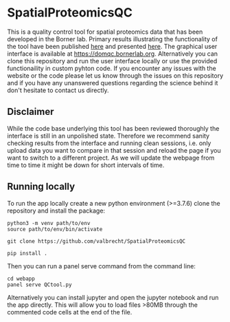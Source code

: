 # SpatialProteomicsQC
This is a quality control tool for spatial proteomics data that has been developed in the Borner lab. Primary results illustrating the functionality of the tool have been published [here](https://doi.org/10.1101/2021.11.09.467934) and presented [here](https://www.youtube.com/watch?v=dUrOxYHJihc). The graphical user interface is available at https://domqc.bornerlab.org. Alternatively you can clone this repository and run the user interface locally or use the provided functionaility in custom pyhton code. If you encounter any issues with the website or the code please let us know through the issues on this repository and if you have any unanswered questions regarding the science behind it don't hesitate to contact us directly.

## Disclaimer
While the code base underlying this tool has been reviewed thoroughly the interface is still in an unpolished state. Therefore we recommend sanity checking results from the interface and running clean sessions, i.e. only upload data you want to compare in that session and reload the page if you want to switch to a different project. As we will update the webpage from time to time it might be down for short intervals of time.

## Running locally
To run the app locally create a new python environment (>=3.7.6) clone the repository and install the package:
```
python3 -m venv path/to/env
source path/to/env/bin/activate

git clone https://github.com/valbrecht/SpatialProteomicsQC

pip install .
```

Then you can run a panel serve command from the command line:
```
cd webapp
panel serve QCtool.py
```

Alternatively you can install jupyter and open the jupyter notebook and run the app directly. This will allow you to load files >80MB through the commented code cells at the end of the file.
